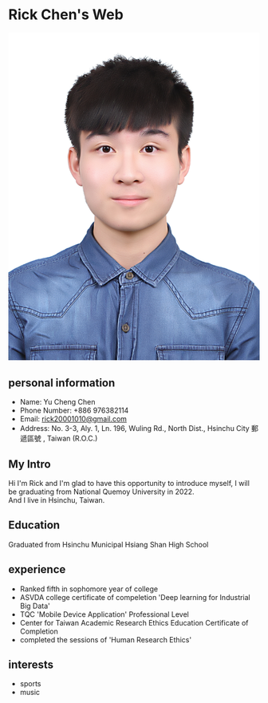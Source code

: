 # Rick Chen's Web

![pic1](https://github.com/cycyucheng1010/cycyucheng1010.github.io/blob/main/o20200513170148.jpg)
## personal information
* Name: Yu Cheng Chen
* Phone Number:  +886 976382114
* Email: rick20001010@gmail.com
* Address: No. 3-3, Aly. 1, Ln. 196, Wuling Rd., North Dist., Hsinchu City 郵遞區號 , Taiwan (R.O.C.)

## My Intro
Hi I'm Rick and I'm glad to have this opportunity to introduce myself, I will be graduating from National Quemoy University in 2022. <br>
And I live in Hsinchu, Taiwan.

## Education
Graduated from Hsinchu Municipal Hsiang Shan High School

## experience
* Ranked fifth in sophomore year of college
* ASVDA college certificate of compeletion 'Deep learning for Industrial Big Data'
* TQC 'Mobile Device Application' Professional Level
* Center for Taiwan Academic Research Ethics Education Certificate of Completion
* completed the sessions of 'Human Research Ethics'

## interests
* sports
* music 
